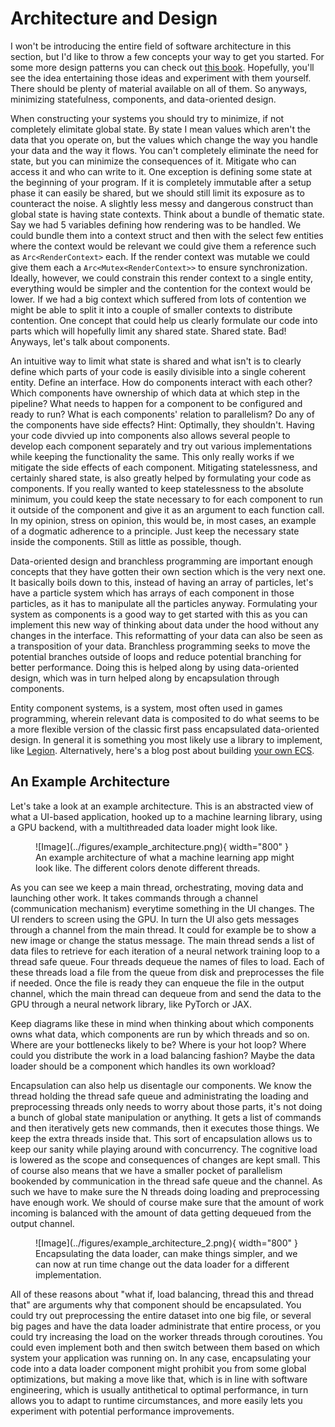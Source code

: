 # Architecture and Design
I won't be introducing the entire field of software architecture in this section, but I'd like to throw a
few concepts your way to get you started. For some more design patterns you can check out [this book][0].
Hopefully, you'll see the idea entertaining those ideas and experiment with them yourself.
There should be plenty of material available on all of them. So anyways, minimizing statefulness,
components, and data-oriented design.

When constructing your systems you should try to minimize, if not completely elimitate global state.
By state I mean values which aren't the data that you operate on, but the values which change the way you handle
your data and the way it flows. You can't completely eliminate the need for state, but you can minimize the
consequences of it. Mitigate who can access it and who can write to it. One exception is defining some state
at the beginning of your program. If it is completely immutable after a setup phase it can easily be shared, but
we should still limit its exposure as to counteract the noise. A slightly less messy and dangerous construct
than global state is having state contexts. Think about a bundle of thematic state. Say we had 5 variables defining
how rendering was to be handled. We could bundle them into a context struct and then with the select few entities
where the context would be relevant we could give them a reference such as ```Arc<RenderContext>``` each. If the
render context was mutable we could give them each a ```Arc<Mutex<RenderContext>>``` to ensure synchronization.
Ideally, however, we could constrain this render context to a single entity, everything would be simpler and the
contention for the context would be lower. If we had a big context which suffered from lots of contention
we might be able to split it into a couple of smaller contexts to distribute contention. One concept that could
help us clearly formulate our code into parts which will hopefully limit any shared state. Shared state. Bad!
Anyways, let's talk about components.

An intuitive way to limit what state is shared and what isn't is to clearly define which parts of your
code is easily divisible into a single coherent entity. Define an interface. How do components interact with each
other? Which components have ownership of which data at which step in the pipeline? What needs to happen for a
component to be configured and ready to run? What is each components' relation to parallelism?
Do any of the components have side effects? Hint: Optimally, they shouldn't.
Having your code divvied up into components also allows several people to develop each component separately and
try out various implementations while keeping the functionality the same. This only really works if we mitigate the
side effects of each component. Mitigating statelessness, and certainly shared state, is also greatly helped
by formulating your code as components. If you really wanted to keep statelessness to the absolute minimum, you
could keep the state necessary to for each component to run it outside of the component and give it as an argument
to each function call. In my opinion, stress on opinion, this would be, in most cases, an example of a dogmatic
adherence to a principle. Just keep the necessary state inside the components. Still as little as possible, though.

Data-oriented design and branchless programming are important enough concepts that they have gotten their own
section which is the very next one. It basically boils down to this, instead of having an array of particles,
let's have a particle system which has arrays of each component in those particles, as it has to manipulate all
the particles anyway. Formulating your system as components is a good way to get started with this as you
can implement this new way of thinking about data under the hood without any changes in the interface. This
reformatting of your data can also be seen as a transposition of your data. Branchless programming seeks to
move the potential branches outside of loops and reduce potential branching for better performance. Doing this
is helped along by using data-oriented design, which was in turn helped along by encapsulation through components.

Entity component systems, is a system, most often used in games programming, wherein relevant data is composited
to do what seems to be a more flexible version of the classic first pass encapsulated data-oriented design. In
general it is something you most likely use a library to implement, like [Legion][3]. Alternatively, here's
a blog post about building [your own ECS][4].

## An Example Architecture
Let's take a look at an example architecture. This is an abstracted view of what a UI-based application, hooked up
to a machine learning library, using a GPU backend, with a multithreaded data loader might look like. 

<figure markdown>
![Image](../figures/example_architecture.png){ width="800" }
<figcaption>
An example architecture of what a machine learning app might look like. The different colors denote
different threads.
</figcaption>
</figure>

As you can see we keep a main thread, orchestrating, moving data and launching other work. It takes commands through
a channel (communication mechanism) everytime something in the UI changes. The UI renders to screen using the GPU.
In turn the UI also gets messages through a channel from the main thread. It could for example be to show a new
image or change the status message. The main thread sends a list of data files to retrieve for each iteration
of a neural network training loop to a thread safe queue. Four threads dequeue the names of files to load. Each
of these threads load a file from the queue from disk and preprocesses the file if needed. Once the file is ready
they can enqueue the file in the output channel, which the main thread can dequeue from and send the data to the GPU
through a neural network library, like PyTorch or JAX.

Keep diagrams like these in mind when thinking about which components owns what data, which components are run
by which threads and so on. Where are your bottlenecks likely to be? Where is your hot loop?
Where could you distribute the work in a load balancing fashion?
Maybe the data loader should be a component which handles its own workload?

Encapsulation can also help us disentagle our components. We know the thread holding the thread safe queue and
administrating the loading and preprocessing threads only needs to worry about those parts, it's not doing
a bunch of global state manipulation or anything. It gets a list of commands and then iteratively gets new commands,
then it executes those things. We keep the extra threads inside that. This sort of encapsulation allows us to
keep our sanity while playing around with concurrency. The cognitive load is lowered as the scope and
consequences of changes are kept small. This of course also means that we have a smaller pocket of
parallelism bookended by communication in the thread safe queue and the channel. As such we have to make
sure the N threads doing loading and preprocessing have enough work. We should of course make sure that
the amount of work incoming is balanced with the amount of data getting dequeued from the output channel.

<figure markdown>
![Image](../figures/example_architecture_2.png){ width="800" }
<figcaption>
Encapsulating the data loader, can make things simpler, and we can now at run time change out the data loader for
a different implementation.
</figcaption>
</figure>

All of these reasons about "what if, load balancing, thread this and thread that" are arguments why that component
should be encapsulated. You could try out preprocessing the entire dataset into one big file, or several big pages
and have the data loader administrate that entire process, or you could try increasing the load on the worker
threads through coroutines. You could even implement both and then switch between them based on which system your
application was running on. In any case, encapsulating your code into a data loader component might prohibit you
from some global optimizations, but making a move like that, which is in line with software engineering, which is
usually antithetical to optimal performance, in turn allows you to adapt to runtime circumstances, and more easily
lets you experiment with potential performance improvements.

[0]: https://gameprogrammingpatterns.com/
[1]: https://en.wikipedia.org/wiki/Data-oriented_design
[2]: https://en.wikipedia.org/wiki/Entity_component_system
[3]: https://github.com/amethyst/legion
[4]: https://ianjk.com/ecs-in-rust/
